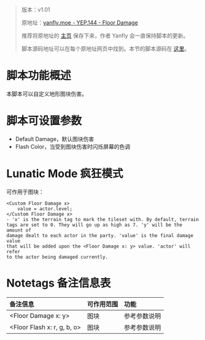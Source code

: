 > 版本：v1.01
>
> 原地址：[yanfly.moe - YEP.144 - Floor Damage](http://yanfly.moe/2017/06/30/yep-144-floor-damage-rpg-maker-mv/)
> 
> 推荐将原地址的 [主页](http://yanfly.moe/yep/) 保存下来，作者 Yanfly 会一直保持脚本的更新。
> 
> 脚本源码地址可以在每个原地址网页中找到。本节的脚本源码在 [这里](https://www.dropbox.com/s/nlsatz4wp1bxyz4/YEP_FloorDamage.js?dl=0)。

# 脚本功能概述

本脚本可以自定义地形图块伤害。

# 脚本可设置参数

- Default Damage，默认图块伤害
- Flash Color，当受到图块伤害时闪烁屏幕的色调

# Lunatic Mode 疯狂模式

可作用于图块：
```
<Custom Floor Damage x>
    value = actor.level;
</Custom Floor Damage x>
- 'x' is the terrain tag to mark the tileset with. By default, terrain
tags are set to 0. They will go up as high as 7. 'y' will be the amount of
damage dealt to each actor in the party. 'value' is the final damage value
that will be added upon the <Floor Damage x: y> value. 'actor' will refer
to the actor being damaged currently.
```

# Notetags 备注信息表

备注信息|可作用范围|功能
:-|:-|:-
&lt;Floor Damage x: y>|图块|参考参数说明
&lt;Floor Flash x: r, g, b, o>|图块|参考参数说明
